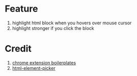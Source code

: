 
# Feature

1. highlight html block when you hovers over mouse cursor
2. highlight stronger if you click the block


# Credit
1. [chrome extension boilerplates](https://github.com/SimGus/chrome-extension-v3-starter)
2. [html-element-picker](https://github.com/AlienKevin/html-element-picker)
